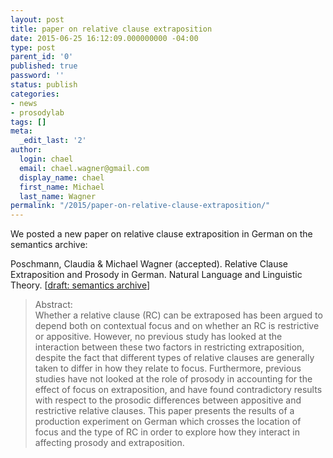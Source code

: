 ```yaml
---
layout: post
title: paper on relative clause extraposition
date: 2015-06-25 16:12:09.000000000 -04:00
type: post
parent_id: '0'
published: true
password: ''
status: publish
categories:
- news
- prosodylab
tags: []
meta:
  _edit_last: '2'
author:
  login: chael
  email: chael.wagner@gmail.com
  display_name: chael
  first_name: Michael
  last_name: Wagner
permalink: "/2015/paper-on-relative-clause-extraposition/"
---
```

We posted a new paper on relative clause extraposition in German on the semantics archive:

Poschmann, Claudia & Michael Wagner (accepted). Relative Clause Extraposition and Prosody in German. Natural Language and Linguistic Theory. [[draft: semantics archive](http://semanticsarchive.net/Archive/mE0NDA1Z/poschmannwagner2015.pdf)]

> Abstract:  
> Whether a relative clause (RC) can be extraposed has been argued to depend both on contextual focus and on whether an RC is restrictive or appositive. However, no previous study has looked at the interaction between these two factors in restricting extraposition, despite the fact that different types of relative clauses are generally taken to differ in how they relate to focus. Furthermore, previous studies have not looked at the role of prosody in accounting for the effect of focus on extraposition, and have found contradictory results with respect to the prosodic differences between appositive and restrictive relative clauses. This paper presents the results of a production experiment on German which crosses the location of focus and the type of RC in order to explore how they interact in affecting prosody and extraposition.

